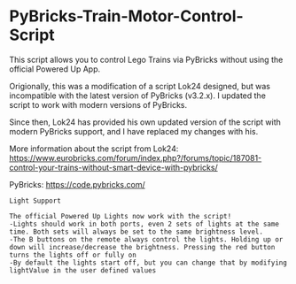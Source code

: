 # PyBricks-Train-Motor-Control-Script

This script allows you to control Lego Trains via PyBricks without using the official Powered Up App.

Origionally, this was a modification of a script Lok24 designed, but was incompatible with the latest version of PyBricks (v3.2.x). I updated the script to work with modern versions of PyBricks.

Since then, Lok24 has provided his own updated version of the script with modern PyBricks support, and I have replaced my changes with his.

More information about the script from Lok24: https://www.eurobricks.com/forum/index.php?/forums/topic/187081-control-your-trains-without-smart-device-with-pybricks/

PyBricks: https://code.pybricks.com/


~~~~~~~~~~~~~~~~~~~~~~~~~~~~~~
Light Support

The official Powered Up Lights now work with the script!
-Lights should work in both ports, even 2 sets of lights at the same time. Both sets will always be set to the same brightness level.
-The B buttons on the remote always control the lights. Holding up or down will increase/decrease the brightness. Pressing the red button turns the lights off or fully on
-By default the lights start off, but you can change that by modifying lightValue in the user defined values
